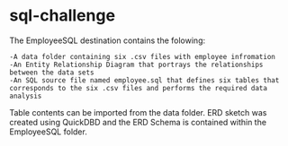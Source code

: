 # sql-challenge

The EmployeeSQL destination contains the folowing:

    -A data folder containing six .csv files with employee infromation
    -An Entity Relationship Diagram that portrays the relationships between the data sets
    -An SQL source file named employee.sql that defines six tables that corresponds to the six .csv files and performs the required data analysis

Table contents can be imported from the data folder.
ERD sketch was created using QuickDBD and the ERD Schema is contained within the EmployeeSQL folder.
